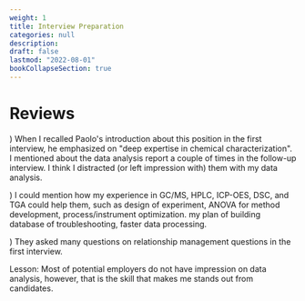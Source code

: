 ```yaml
---
weight: 1
title: Interview Preparation
categories: null
description: 
draft: false
lastmod: "2022-08-01"
bookCollapseSection: true
---
```


# Reviews

) When I recalled Paolo's introduction about this position in the first interview, he emphasized on "deep expertise in chemical characterization".  I mentioned about the data analysis report a couple of times in the follow-up interview.  I think I distracted (or left impression with) them with my data analysis.  

) I could mention how my experience in GC/MS, HPLC, ICP-OES, DSC, and TGA could help them, such as design of experiment, ANOVA for method development, process/instrument optimization. my plan of building database of troubleshooting, faster data processing.   

) They asked many questions on relationship management questions in the first interview.  

Lesson: Most of potential employers do not have impression on data analysis, however, that is the skill that makes me stands out from candidates.
